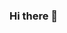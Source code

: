 ### Hi there 👋

<!--
**Saker-Hossain/Saker-Hossain** is a ✨ _special_ ✨ repository because its `README.md` (this file) appears on your GitHub profile.

Here are some ideas to get you started:

- 🔭 I’m currently working on PHP
- 🌱 I’m currently learning PHP web framework Laravel
- 👯 I’m looking to collaborate on PHP
- 🤔 I’m looking for help with Back end
- 💬 Ask me about my projects
- 📫 How to reach me: https://www.linkedin.com/in/saker-hossain-0596071b5/
-->
